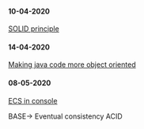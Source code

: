 #### 10-04-2020
[SOLID principle](https://app.pluralsight.com/library/courses/solid-software-design-principles-java/table-of-contents)
#### 14-04-2020
[Making java code more object oriented](https://app.pluralsight.com/library/courses/object-oriented-java-code/table-of-contents)
#### 08-05-2020
[ECS in console](https://app.pluralsight.com/library/courses/aws-managing-docker-containers/table-of-contents)

BASE-> Eventual consistency
ACID
